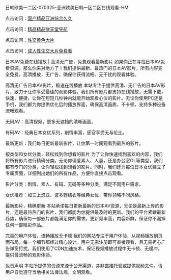 
日韩欧美一二区-070325-亚洲欧美日韩一区二区在线观看-HM


点击访问：<a href="https://bered.pages.dev/">国产精品亚洲综合久久</a>

点击访问：<a href="https://rtj-3zo.pages.dev/">精品精品欲天堂导航</a>

点击访问：<a href="https://vassv.pages.dev/">性交黄色大片</a>

点击访问：<a href="https://https://vassv.pages.dev/">成人性生交大片免费看</a>


日本AV免费在线播放 | 高清无广告，免费观看最新影片
如果你正在寻找日本AV免费资源，那么你来对地方了！我们提供最新、最热门的日本AV影片，所有内容完全免费，高清播放，无广告，确保你获得流畅、无干扰的观看体验。

高清无广告日本AV影片，极速在线播放
本站专注于提供高清、无广告的日本AV影片，致力于让你享受最佳的观影体验。我们所有影片都支持在线播放，无需下载，快速、便捷，让你在短短几秒钟内就能开始观看心仪的影片。无论你使用PC还是手机，我们都为你提供优化后的播放界面，确保高清画质，不卡顿，支持多种设备流畅观看。

无码AV：高清视频，更多无遮挡的清晰画面。

有码AV：经典日本女优系列，剧情丰富，感官享受无与伦比。

最新更新：我们每日更新最新影片，让你第一时间观看到最热的影片。

按类型和女优分类，轻松找到你想看的影片
为了让你快速找到喜欢的内容，我们将所有影片进行精确分类。无论你偏爱素人、人妻，还是办公室OL等类型，我们都有专门的分类，让你轻松找到想看的影片。同时，我们还为每位日本女优建立了专属页面，详细列出她们的所有作品，方便你直接点击观看。

影片分类：剧情、素人、有码、无码等多种分类，满足不同用户需求。

女优推荐：如三上悠亚、波多野结衣等经典女优，带你领略不同风格。

最新影片，精确更新
本站承诺每日更新最新的日本AV资源，无论是最新上传的影片，还是最热热门的影片，我们都能为你提供最及时的更新。我们的平台紧跟最新趋势，确保每一部影片都能满足你的需求。更新频率高，内容新鲜，保证你不漏掉任何一部精彩作品。

完善的用户体验，流畅播放无卡顿
我们的网站专注于用户体验，从视频播放到页面布局，每一个细节都经过精心设计。用户无需注册即可直接观看，且无需担心广告弹窗打扰。我们使用了CDN加速技术，保证视频播放过程中无卡顿、无缓冲，提供最流畅的观影体验。

免责声明
本站所提供的资源来源于公开渠道，并非直接托管或提供视频文件。请用户自觉遵守当地相关法律法规，文明观看。

<span style="display:none;">[Canonical link](https://github.com/junlin20270703/qqwwe4 ）</span>
